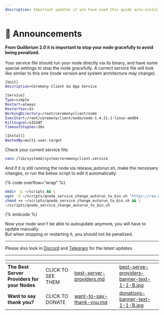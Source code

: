 ```yaml
---
description: Important updates if you have used this guide auto-installer
---
```


# 📣 Announcements

**From Quilibrium 2.0 it is important to stop your node gracefully to avoid being penalized.**\
\
Your service file should run your node directly via its binary, and have some special settings to stop the node gracefully. A correct service file will look like similar to this one (node version and system architecture may change).

```sh
[Unit]
Description=Ceremony Client Go App Service

[Service]
Type=simple
Restart=always
RestartSec=5s
WorkingDirectory=/root/ceremonyclient/node
ExecStart=/root/ceremonyclient/node/node-1.4.21.1-linux-amd64
KillSignal=SIGINT
TimeoutStopSec=30s

[Install]
WantedBy=multi-user.target
```

Check your current service file:

```sh
nano /lib/systemd/system/ceremonyclient.service
```

And if it is still running the node via release\_autorun.sh, make the necessary changes, or run the below script to edit it automatically:

{% code overflow="wrap" %}
```sh
mkdir -p ~/scripts && \
wget -O ~/scripts/qnode_service_change_autorun_to_bin.sh "https://raw.githubusercontent.com/lamat1111/QuilibriumScripts/main/tools/qnode_service_change_autorun_to_bin.sh" && \
chmod +x ~/scripts/qnode_service_change_autorun_to_bin.sh && \
~/scripts/qnode_service_change_autorun_to_bin.sh
```
{% endcode %}

Now your node won't be able to autoupdate anymore, you will have to update manually. \
But when stopping or restarting it, you should not be penalized.



***

Please also look in [Discord](https://discord.gg/quilibrium) and [Telegram](https://t.me/quilibrium) for the latest updates.

***

<table data-card-size="large" data-column-title-hidden data-view="cards" data-full-width="false"><thead><tr><th></th><th></th><th data-hidden data-card-target data-type="content-ref"></th><th data-hidden></th><th data-hidden data-card-cover data-type="files"></th></tr></thead><tbody><tr><td><strong>The Best Server Providers for your Nodes</strong></td><td>CLICK TO SEE THEM</td><td><a href="best-server-providers.md">best-server-providers.md</a></td><td></td><td><a href=".gitbook/assets/best-serve-providers-banner-text-1-1-B.jpg">best-serve-providers-banner-text-1-1-B.jpg</a></td></tr><tr><td><strong>Want to say thank you?</strong></td><td>CLICK TO DONATE</td><td><a href="want-to-say-thank-you.md">want-to-say-thank-you.md</a></td><td></td><td><a href=".gitbook/assets/donations-banner-text-1-1-B.jpg">donations-banner-text-1-1-B.jpg</a></td></tr></tbody></table>


